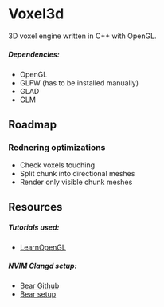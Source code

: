 # Voxel3d
3D voxel engine written in C++ with OpenGL.

##### Dependencies:
- OpenGL
- GLFW (has to be installed manually)
- GLAD
- GLM

## Roadmap
### Rednering optimizations
- Check voxels touching
- Split chunk into directional meshes
- Render only visible chunk meshes

## Resources
##### Tutorials used:
- [LearnOpenGL](https://learnopengl.com/)

##### NVIM Clangd setup:
- [Bear Github](https://github.com/rizsotto/Bear)
- [Bear setup](https://www.reddit.com/r/neovim/comments/125ybgy/nvim_cant_find_my_c_headers/)
